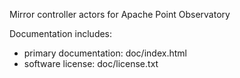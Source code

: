Mirror controller actors for Apache Point Observatory

Documentation includes:

- primary documentation: doc/index.html
- software license: doc/license.txt
